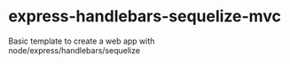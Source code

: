 # express-handlebars-sequelize-mvc
Basic template to create a web app with node/express/handlebars/sequelize
